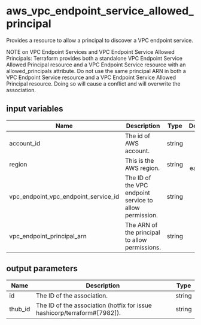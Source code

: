 # aws_vpc_endpoint_service_allowed_principal

Provides a resource to allow a principal to discover a VPC endpoint service.

NOTE on VPC Endpoint Services and VPC Endpoint Service Allowed Principals: Terraform provides both a standalone VPC Endpoint Service Allowed Principal resource and a VPC Endpoint Service resource with an allowed_principals attribute. Do not use the same principal ARN in both a VPC Endpoint Service resource and a VPC Endpoint Service Allowed Principal resource. Doing so will cause a conflict and will overwrite the association.

## input variables

| Name | Description | Type | Default | Required |
|------|-------------|:----:|:-----:|:-----:|
|account_id|The id of AWS account.|string||Yes|
|region|This is the AWS region.|string|us-east-1|Yes|
|vpc_endpoint_vpc_endpoint_service_id|The ID of the VPC endpoint service to allow permission.|string||Yes|
|vpc_endpoint_principal_arn|The ARN of the principal to allow permissions.|string||Yes|

## output parameters

| Name | Description | Type |
|------|-------------|:----:|
|id|The ID of the association.|string|
|thub_id|The ID of the association (hotfix for issue hashicorp/terraform#[7982]).|string|
